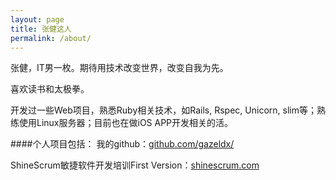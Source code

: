 ```yaml
---
layout: page
title: 张健这人
permalink: /about/
---
```

张健，IT男一枚。期待用技术改变世界，改变自我为先。

喜欢读书和太极拳。

开发过一些Web项目，熟悉Ruby相关技术，如Rails, Rspec, Unicorn, slim等；熟练使用Linux服务器；目前也在做iOS APP开发相关的活。

####个人项目包括：
我的github：[github.com/gazeldx/](https://github.com/gazeldx/)

ShineScrum敏捷软件开发培训First Version：[shinescrum.com](http://shinescrum.com/)
